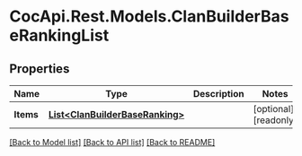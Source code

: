 # CocApi.Rest.Models.ClanBuilderBaseRankingList

## Properties

Name | Type | Description | Notes
------------ | ------------- | ------------- | -------------
**Items** | [**List&lt;ClanBuilderBaseRanking&gt;**](ClanBuilderBaseRanking.md) |  | [optional] [readonly] 

[[Back to Model list]](../../README.md#documentation-for-models) [[Back to API list]](../../README.md#documentation-for-api-endpoints) [[Back to README]](../../README.md)

